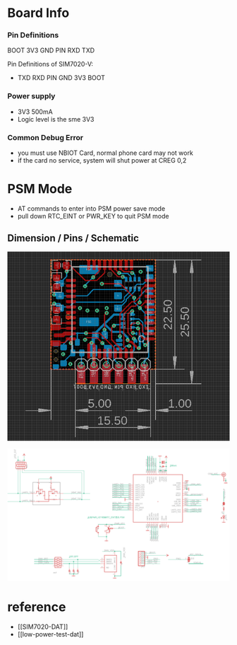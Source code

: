 

# Board Info 

### Pin Definitions 

BOOT 3V3 GND PIN RXD TXD


Pin Definitions of SIM7020-V: 
* TXD RXD PIN GND 3V3 BOOT


### Power supply 
- 3V3 500mA
- Logic level is the sme 3V3


### Common Debug Error

- you must use NBIOT Card, normal phone card may not work
- if the card no service, system will shut power at CREG 0,2

# PSM Mode 

- AT commands to enter into PSM power save mode 
- pull down RTC_EINT or PWR_KEY to quit PSM mode 

## Dimension / Pins / Schematic 

![](04-17-16-01-02-2023.png)

![](57-21-16-01-02-2023.png)



# reference 
- [[SIM7020-DAT]]
- [[low-power-test-dat]]